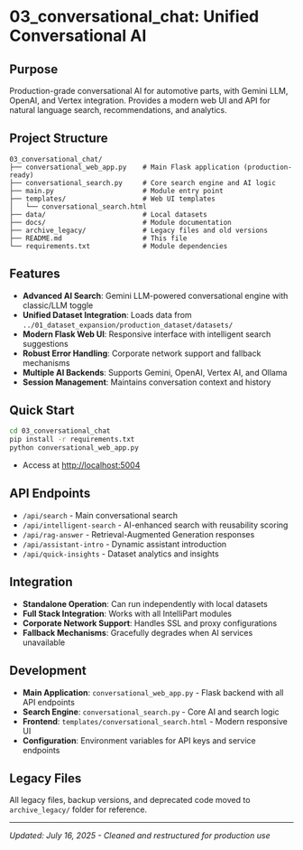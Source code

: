 # 03_conversational_chat: Unified Conversational AI

## Purpose
Production-grade conversational AI for automotive parts, with Gemini LLM, OpenAI, and Vertex integration. Provides a modern web UI and API for natural language search, recommendations, and analytics.

## Project Structure
```
03_conversational_chat/
├── conversational_web_app.py    # Main Flask application (production-ready)
├── conversational_search.py     # Core search engine and AI logic
├── main.py                      # Module entry point
├── templates/                   # Web UI templates
│   └── conversational_search.html
├── data/                        # Local datasets
├── docs/                        # Module documentation
├── archive_legacy/              # Legacy files and old versions
├── README.md                    # This file
└── requirements.txt             # Module dependencies
```

## Features
- **Advanced AI Search**: Gemini LLM-powered conversational engine with classic/LLM toggle
- **Unified Dataset Integration**: Loads data from `../01_dataset_expansion/production_dataset/datasets/`
- **Modern Flask Web UI**: Responsive interface with intelligent search suggestions
- **Robust Error Handling**: Corporate network support and fallback mechanisms
- **Multiple AI Backends**: Supports Gemini, OpenAI, Vertex AI, and Ollama
- **Session Management**: Maintains conversation context and history

## Quick Start
```bash
cd 03_conversational_chat
pip install -r requirements.txt
python conversational_web_app.py
```
- Access at [http://localhost:5004](http://localhost:5004)

## API Endpoints
- `/api/search` - Main conversational search
- `/api/intelligent-search` - AI-enhanced search with reusability scoring
- `/api/rag-answer` - Retrieval-Augmented Generation responses
- `/api/assistant-intro` - Dynamic assistant introduction
- `/api/quick-insights` - Dataset analytics and insights

## Integration
- **Standalone Operation**: Can run independently with local datasets
- **Full Stack Integration**: Works with all IntelliPart modules
- **Corporate Network Support**: Handles SSL and proxy configurations
- **Fallback Mechanisms**: Gracefully degrades when AI services unavailable

## Development
- **Main Application**: `conversational_web_app.py` - Flask backend with all API endpoints
- **Search Engine**: `conversational_search.py` - Core AI and search logic
- **Frontend**: `templates/conversational_search.html` - Modern responsive UI
- **Configuration**: Environment variables for API keys and service endpoints

## Legacy Files
All legacy files, backup versions, and deprecated code moved to `archive_legacy/` folder for reference.

---
*Updated: July 16, 2025 - Cleaned and restructured for production use*
